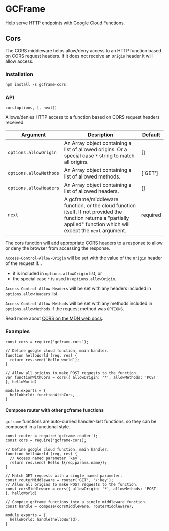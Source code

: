 # GCFrame

Help serve HTTP endpoints with Google Cloud Functions.

## Cors

The CORS middleware helps allow/deny access to an HTTP function based on CORS request headers. If it does not receive an `Origin` header it will allow access.

### Installation 

```
npm install -s gcframe-cors
```

### API

```
cors(options, [, next])
```

Allows/denies HTTP access to a function based on CORS request headers received.

| Argument  | Desription                                                         | Default  |
| ----------| -------------------------------------------------------------------|----------|
| `options.allowOrigin`  | An Array object containing a list of allowed origins. Or a special case `*` string to match all origins. | []      |
| `options.allowMethods` | An Array object containing a list of allowed methods.                                                    | ['GET'] |
| `options.allowHeaders` | An Array object containing a list of allowed headers.                                                    | []      |
| `next`                 | A gcframe/middleware function, or the cloud function itself. If not provided the function returns a "partially applied" function which will except the `next` argument. | required |

The cors function will add appropriate CORS headers to a response to allow or deny the browser from accessing the response.

`Access-Control-Allow-Origin` will be set with the value of the `Origin` header of the request if...
   * it is included in `options.allowOrigin` list, or
   * the special case `*` is used in `options.allowOrigin`. 

`Access-Control-Allow-Headers` will be set with any headers included in `options.allowHeaders` list.

`Access-Control-Allow-Methods` will be set with any methods included in `options.allowMethods` if the request method was `OPTIONS`.

Read more about [CORS on the MDN web docs](https://developer.mozilla.org/en-US/docs/Web/HTTP/CORS).

### Examples

```
const cors = require('gcframe-cors');

// Define google cloud function, main handler.
function helloWorld (req, res) {
  return res.send(`Hello world`);
}

// Allow all origins to make POST requests to the function.
var functionWithCors = cors({ allowOrigin: '*', allowMethods: 'POST' }, helloWorld)

module.exports = {
  helloWorld: functionWithCors,
}
```

#### Compose router with other gcframe functions

`gcframe` functions are auto-curried handler-last functions, so they can be composed in a functional style.

```
const router = require('gcframe-router');
const cors = require('gcframe-cors);

// Define google cloud function, main handler.
function helloWorld (req, res) {
  // Access named parameter `key`.
  return res.send(`Hello ${req.params.name});
}

// Match GET requests with a single named parameter.
const routerMiddleware = router('GET', '/:key');
// Allow all origins to make POST requests to the function.
const corsMiddleware = cors({ allowOrigin: '*', allowMethods: 'POST' }, helloWorld)

// Compose gcframe functions into a single middleware function.
const handle = compose(corsMiddleware, routerMiddleware);

module.exports = {
  helloWorld: handle(helloWorld),
}
```


